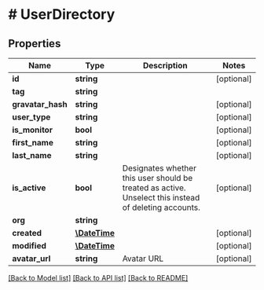 # # UserDirectory

## Properties

Name | Type | Description | Notes
------------ | ------------- | ------------- | -------------
**id** | **string** |  | [optional] 
**tag** | **string** |  | 
**gravatar_hash** | **string** |  | [optional] 
**user_type** | **string** |  | [optional] 
**is_monitor** | **bool** |  | [optional] 
**first_name** | **string** |  | [optional] 
**last_name** | **string** |  | [optional] 
**is_active** | **bool** | Designates whether this user should be treated as active. Unselect this instead of deleting accounts. | [optional] 
**org** | **string** |  | 
**created** | [**\DateTime**](\DateTime.md) |  | [optional] 
**modified** | [**\DateTime**](\DateTime.md) |  | [optional] 
**avatar_url** | **string** | Avatar URL | [optional] 

[[Back to Model list]](../../README.md#documentation-for-models) [[Back to API list]](../../README.md#documentation-for-api-endpoints) [[Back to README]](../../README.md)


